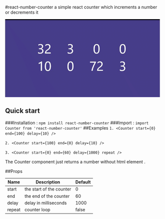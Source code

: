 #react-number-counter
a simple react counter which increments a number or decrements it

![center](https://raw.githubusercontent.com/m-ettahiri/react-number-counter/master/counter.gif)

## Quick start
###Installation : 
`npm install react-number-counter`
###Import :
`import Counter from 'react-number-counter'`
##Examples
`1. <Counter start={0} end={100} delay={10} />`   

`2. <Counter start={100} end={0} delay={10} />`     

`3. <Counter start={0} end={60} delay={1000} repeat />`     

The Counter component just returns a number without html element .

##Props

Name | Description | Default |
--- | --- | --- | 
start | the start of the counter | 0 |
end | the end of the counter | 60 |
delay | delay in milliseconds | 1000 |
repeat |counter loop  | false |